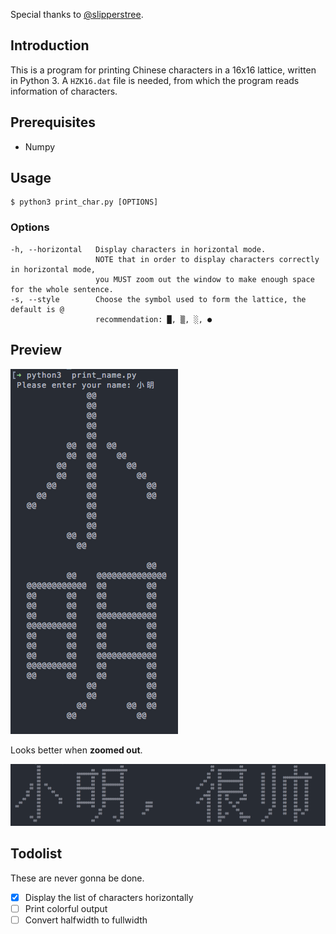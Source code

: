 Special thanks to [@slipperstree](https://github.com/slipperstree/raspled).

## Introduction

This is a program for printing Chinese characters in a 16x16 lattice, written in Python 3. A `HZK16.dat` file is needed, from which the program reads information of characters.

## Prerequisites

- Numpy

## Usage

```
$ python3 print_char.py [OPTIONS]
```

### Options

```
-h, --horizontal   Display characters in horizontal mode.
                   NOTE that in order to display characters correctly in horizontal mode,
                   you MUST zoom out the window to make enough space for the whole sentence.
-s, --style        Choose the symbol used to form the lattice, the default is @
                   recommendation: █, ▒, ░, ●
```
## Preview

![Preview](./preview.png)

Looks better when **zoomed out**.

![preview_horizontal](./preview_horizontal.png)


## Todolist

These are never gonna be done.

- [x] Display the list of characters horizontally
- [ ] Print colorful output
- [ ] Convert halfwidth to fullwidth
